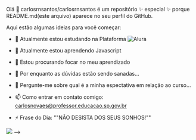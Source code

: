 Olá 👋
carlosrnsantos/carlosrnsantos é um repositório ✨ especial ✨ porque README.md(este arquivo) aparece no seu perfil do GitHub.

Aqui estão algumas ideias para você começar:

- 🔭 Atualmente estou estudando na Plataforma ![Alura](https://WWWW.alura.com.br)
- 🌱 Atualmente estou aprendendo Javascript
- 👯 Estou procurando focar no meu aprendizado
- 🤔 Por enquanto as dúvidas estão sendo sanadas...
- 💬 Pergunte-me sobre qual é a minha espectativa em relação ao curso...
- 📫 Como entrar em contato comigo: carlosnovaes@professor.educacao.sp.gov.br

- ⚡ Frase do Dia: ""NÃO DESISTA DOS SEUS SONHOS!""

![](https://media1.tenor.com/m/2nKSTDDekOgAAAAC/coding-kira.gif)
-->
